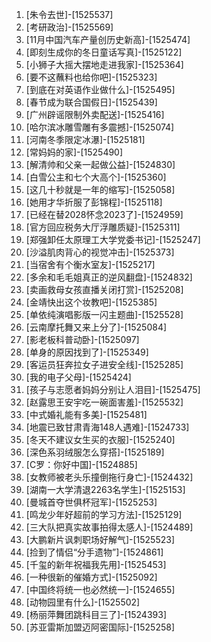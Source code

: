 
1. [朱令去世]-[1525537]
1. [考研政治]-[1525569]
1. [11月中国汽车产量创历史新高]-[1525474]
1. [即刻生成你的冬日童话写真]-[1525122]
1. [小狮子大摇大摆地走进我家]-[1525364]
1. [要不这蘸料也给你吧]-[1525323]
1. [到底在对英语作业做什么]-[1525495]
1. [春节成为联合国假日]-[1525439]
1. [广州辟谣限制外卖配送]-[1525416]
1. [哈尔滨冰雕雪雕有多震撼]-[1525074]
1. [河南冬季限定冰瀑]-[1525181]
1. [常妈妈的家]-[1525490]
1. [解清帅和父亲一起做公益]-[1524830]
1. [白雪公主和七个大高个]-[1525360]
1. [这几十秒就是一年的缩写]-[1525058]
1. [她用才华折服了彭锦程]-[1525118]
1. [已经在替2028怀念2023了]-[1524959]
1. [官方回应税务大厅浮雕质疑]-[1525311]
1. [郑强卸任太原理工大学党委书记]-[1525247]
1. [沙溢肌肉背心的视觉冲击]-[1525373]
1. [当宿舍有个衡水室友]-[1525217]
1. [多余和毛毛姐真正的逆风翻盘]-[1524832]
1. [卖画救母女孩直播关闭打赏]-[1525208]
1. [金靖快出这个妆教吧]-[1525385]
1. [单依纯演唱影版一闪主题曲]-[1525528]
1. [云南摩托舞又来上分了]-[1525084]
1. [影老板科普动卧]-[1525097]
1. [单身的原因找到了]-[1525349]
1. [客运员狂奔拉女子进安全线]-[1525285]
1. [我的电子父母]-[1525424]
1. [孩子与志愿者妈妈分别让人泪目]-[1525475]
1. [赵露思王安宇吃一碗面害羞]-[1525532]
1. [中式婚礼能有多美]-[1525481]
1. [地震已致甘肃青海148人遇难]-[1524733]
1. [冬天不建议女生买的衣服]-[1525240]
1. [深色系羽绒服怎么穿搭]-[1525189]
1. [C罗：你好中国]-[1524885]
1. [女教师被老头乐撞倒拖行身亡]-[1524432]
1. [湖南一大学清退2263名学生]-[1525153]
1. [曼城首夺世俱杯冠军]-[1525253]
1. [鸣龙少年好超前的学习方法]-[1525129]
1. [三大队把真实故事拍得太感人]-[1524489]
1. [大鹏新片讽刺职场好解气]-[1525523]
1. [捡到了情侣“分手遗物”]-[1524861]
1. [千玺的新年祝福我先用]-[1525453]
1. [一种很新的催婚方式]-[1525092]
1. [中国终将统一也必然统一]-[1524655]
1. [动物园里有什么]-[1525502]
1. [杨丽萍舞团跳科目三了]-[1524393]
1. [苏亚雷斯加盟迈阿密国际]-[1525258]